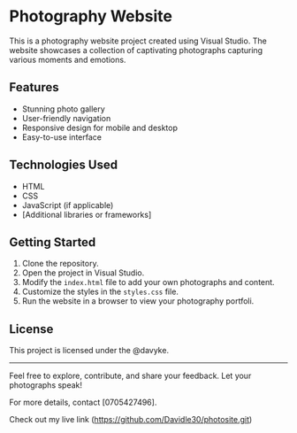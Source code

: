 # Photography Website

This is a photography website project created using Visual Studio. The website showcases a collection of captivating photographs capturing various moments and emotions.

## Features

- Stunning photo gallery
- User-friendly navigation
- Responsive design for mobile and desktop
- Easy-to-use interface

## Technologies Used

- HTML
- CSS
- JavaScript (if applicable)
- [Additional libraries or frameworks]

## Getting Started

1. Clone the repository.
2. Open the project in Visual Studio.
3. Modify the `index.html` file to add your own photographs and content.
4. Customize the styles in the `styles.css` file.
5. Run the website in a browser to view your photography portfoli.

## License

This project is licensed under the @davyke.

---

Feel free to explore, contribute, and share your feedback. Let your photographs speak!

For more details, contact [0705427496].

Check out my live link (https://github.com/Davidle30/photosite.git) 

